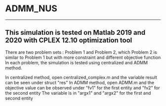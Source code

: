 # ADMM_NUS
---
This simulation is tested on Matlab 2019 and 2020 with CPLEX 12.10 optimization tool
---
There are two problem sets :
    Problem 1 and Problem 2, which Problem 2 is similar to Problem 1 but with more constraint and different objective function
    In each problem, the simulation is tested using centralized and ADMM method.
    
In centralized method, open centralized_complex.m and the variable result can be seen under struct "res"
In ADMM method, open ADMM.m and the objective value can be observed under "fv1" for the first entity and "fv2" for the second entity
    The variable is in "argx1" and "argx2" for the first and second entity
